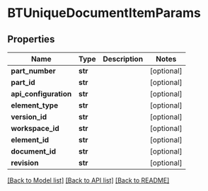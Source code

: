 # BTUniqueDocumentItemParams

## Properties
Name | Type | Description | Notes
------------ | ------------- | ------------- | -------------
**part_number** | **str** |  | [optional] 
**part_id** | **str** |  | [optional] 
**api_configuration** | **str** |  | [optional] 
**element_type** | **str** |  | [optional] 
**version_id** | **str** |  | [optional] 
**workspace_id** | **str** |  | [optional] 
**element_id** | **str** |  | [optional] 
**document_id** | **str** |  | [optional] 
**revision** | **str** |  | [optional] 

[[Back to Model list]](../README.md#documentation-for-models) [[Back to API list]](../README.md#documentation-for-api-endpoints) [[Back to README]](../README.md)


